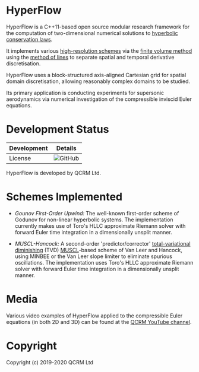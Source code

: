 # HyperFlow

HyperFlow is a C++11-based open source modular research framework for the computation of two-dimensional numerical solutions to [hyperbolic conservation laws](https://en.wikipedia.org/wiki/Hyperbolic_partial_differential_equation#Hyperbolic_system_and_conservation_laws).

It implements various [high-resolution schemes](https://en.wikipedia.org/wiki/High-resolution_scheme) via the [finite volume method](https://en.wikipedia.org/wiki/Finite_volume_method) using the [method of lines](https://en.wikipedia.org/wiki/Method_of_lines) to separate spatial and temporal derivative discretisation. 

HyperFlow uses a block-structured axis-aligned Cartesian grid for spatial domain discretisation, allowing reasonably complex domains to be studied.

Its primary application is conducting experiments for supersonic aerodynamics via numerical investigation of the compressible inviscid Euler equations.

# Development Status

| Development   | Details       |
| ------------- | ------------- |
| License       | ![GitHub](https://img.shields.io/github/license/qcrm/HyperFlow?style=flat-square&label=License) |      

HyperFlow is developed by QCRM Ltd.

# Schemes Implemented

- *Gounov First-Order Upwind:* The well-known first-order scheme of Godunov for non-linear hyperbolic systems. The implementation currently makes use of Toro's HLLC approximate Riemann solver with forward Euler time integration in a dimensionally unsplit manner.

- *MUSCL-Hancock:* A second-order 'predictor/corrector' [total-variational diminishing](https://en.wikipedia.org/wiki/Total_variation_diminishing) (TVD) [MUSCL](https://en.wikipedia.org/wiki/MUSCL_scheme)-based scheme of Van Leer and Hancock, using MINBEE or the Van Leer slope limiter to eliminate spurious oscillations. The implementation uses Toro's HLLC approximate Riemann solver with forward Euler time integration in a dimensionally unsplit manner.

# Media

Various video examples of HyperFlow applied to the compressible Euler equations (in both 2D and 3D) can be found at the [QCRM YouTube channel](https://www.youtube.com/channel/UCJrlFNmxBaFf6Ul78bEp4xg/videos).

# Copyright

Copyright (c) 2019-2020 QCRM Ltd
